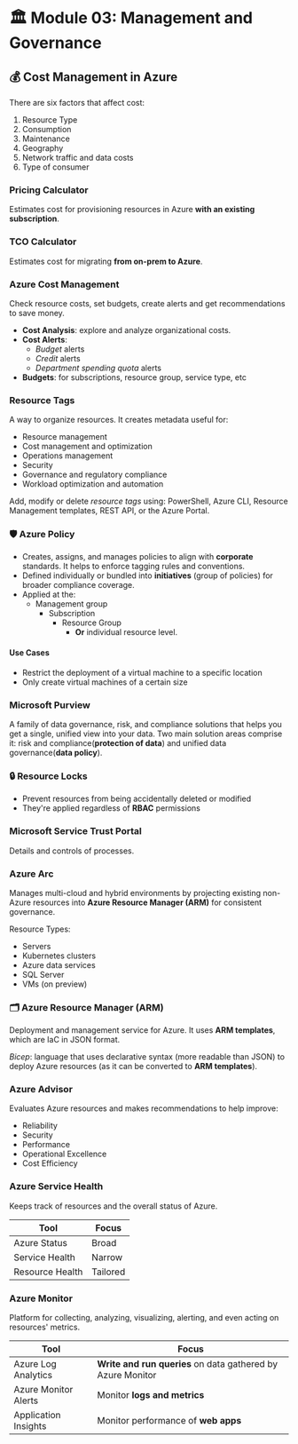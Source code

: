# 🏛️ Module 03: Management and Governance

## 💰 Cost Management in Azure

There are six factors that affect cost:

1. Resource Type
2. Consumption
3. Maintenance
4. Geography
5. Network traffic and data costs
6. Type of consumer

### Pricing Calculator

Estimates cost for provisioning resources in Azure **with an existing subscription**.

### TCO Calculator

Estimates cost for migrating **from on-prem to Azure**.

### Azure Cost Management

Check resource costs, set budgets, create alerts and get recommendations to save money.

- **Cost Analysis**: explore and analyze organizational costs.
- **Cost Alerts**:
  - *Budget* alerts
  - *Credit* alerts
  - *Department spending quota* alerts
- **Budgets**: for subscriptions, resource group, service type, etc

### Resource Tags

A way to organize resources. It creates metadata useful for:

- Resource management
- Cost management and optimization
- Operations management
- Security
- Governance and regulatory compliance
- Workload optimization and automation

Add, modify or delete *resource tags* using: PowerShell, Azure CLI, Resource Management templates, REST API, or the Azure Portal.

### 🛡️ Azure Policy

- Creates, assigns, and manages policies to align with **corporate** standards. It helps to enforce tagging rules and conventions.
- Defined individually or bundled into **initiatives** (group of policies) for broader compliance coverage.
- Applied at the:
  - Management group
    - Subscription
      - Resource Group
        - **Or** individual resource level.

#### Use Cases

- Restrict the deployment of a virtual machine to a specific location
- Only create virtual machines of a certain size

### Microsoft Purview

A family of data governance, risk, and compliance solutions that helps you get a single, unified view into your data.
Two main solution areas comprise it: risk and compliance(**protection of data**) and unified data governance(**data policy**).

### 🔒 Resource Locks

- Prevent resources from being accidentally deleted or modified
- They're applied regardless of **RBAC** permissions

### Microsoft Service Trust Portal

Details and controls of processes.

### Azure Arc

Manages multi-cloud and hybrid environments by projecting existing non-Azure resources into **Azure Resource Manager (ARM)** for consistent governance.

Resource Types:

- Servers
- Kubernetes clusters
- Azure data services
- SQL Server
- VMs (on preview)

### 🗂️ Azure Resource Manager (ARM)

Deployment and management service for Azure. It uses **ARM templates**, which are IaC in JSON format.

*Bicep*: language that uses declarative syntax (more readable than JSON) to deploy Azure resources (as it can be converted to **ARM templates**).

### Azure Advisor

Evaluates Azure resources and makes recommendations to help improve:

- Reliability
- Security
- Performance
- Operational Excellence
- Cost Efficiency

### Azure Service Health

Keeps track of resources and the overall status of Azure.

| Tool            | Focus    |
|-----------------|----------|
| Azure Status    | Broad    |
| Service Health  | Narrow   |
| Resource Health | Tailored |

### Azure Monitor

Platform for collecting, analyzing, visualizing, alerting, and even acting on resources' metrics.

| Tool                  | Focus                                                       |
|-----------------------|-------------------------------------------------------------|
| Azure Log Analytics   | **Write and run queries** on data gathered by Azure Monitor |
| Azure Monitor Alerts  | Monitor **logs and metrics**                                |
| Application Insights  | Monitor performance of **web apps**                         |
